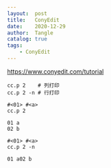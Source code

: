 ```yaml
---
layout:  post
title:   ConyEdit
date:    2020-12-29
author:  Tangle
catalog: true
tags:
    - ConyEdit
---
```


<https://www.conyedit.com/tutorial>

```
cc.p 2    # 列打印
cc.p 2 -n # 行打印
```

```
#<01> #<a>
cc.p 2

01 a
02 b
```

```
#<01> #<a>
cc.p 2 -n

01 a02 b
```
